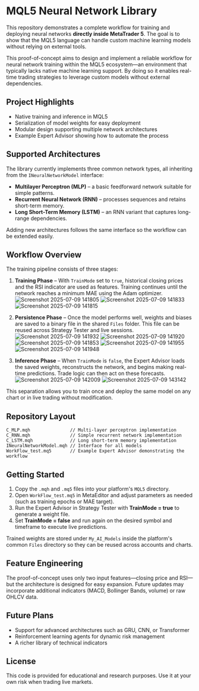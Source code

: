 # MQL5 Neural Network Library

This repository demonstrates a complete workflow for training and deploying neural networks **directly inside MetaTrader 5**. The goal is to show that the MQL5 language can handle custom machine learning models without relying on external tools.

This proof-of-concept aims to design and implement a reliable workflow for neural network training within the MQL5 ecosystem—an environment that typically lacks native machine learning support. By doing so it enables real-time trading strategies to leverage custom models without external dependencies.

## Project Highlights

- Native training and inference in MQL5
- Serialization of model weights for easy deployment
- Modular design supporting multiple network architectures
- Example Expert Advisor showing how to automate the process

## Supported Architectures

The library currently implements three common network types, all inheriting from the `INeuralNetworkModel` interface:

- **Multilayer Perceptron (MLP)** – a basic feedforward network suitable for simple patterns.
- **Recurrent Neural Network (RNN)** – processes sequences and retains short-term memory.
- **Long Short-Term Memory (LSTM)** – an RNN variant that captures long-range dependencies.

Adding new architectures follows the same interface so the workflow can be extended easily.

## Workflow Overview

The training pipeline consists of three stages:

1. **Training Phase** – With `TrainMode` set to `true`, historical closing prices and the RSI indicator are used as features. Training continues until the network reaches a minimum MAE using the Adam optimizer.
![Screenshot 2025-07-09 141805](https://github.com/user-attachments/assets/80a304b9-5776-4d24-bde7-1837b1d76b8c)
![Screenshot 2025-07-09 141833](https://github.com/user-attachments/assets/9adb5dea-e270-4bd9-a541-c28b5a474423)
![Screenshot 2025-07-09 141815](https://github.com/user-attachments/assets/2b5c8b40-2c4a-4a21-8bd3-b6e34ffc6d45)

2. **Persistence Phase** – Once the model performs well, weights and biases are saved to a binary file in the shared `Files` folder. This file can be reused across Strategy Tester and live sessions.
![Screenshot 2025-07-09 141932](https://github.com/user-attachments/assets/0a192530-f810-4758-aa82-ca66bde978f9)
![Screenshot 2025-07-09 141920](https://github.com/user-attachments/assets/b0499cfd-1ddc-4faf-b200-5ba709587494)
![Screenshot 2025-07-09 141853](https://github.com/user-attachments/assets/9e53c48d-95bd-430a-a5b9-185b11738448)
![Screenshot 2025-07-09 141955](https://github.com/user-attachments/assets/36cc15b6-558a-4585-89c7-6f0febdeaf72)
![Screenshot 2025-07-09 141948](https://github.com/user-attachments/assets/bbeda210-a28b-4385-a02f-2cb102ae5d7f)


3. **Inference Phase** – When `TrainMode` is `false`, the Expert Advisor loads the saved weights, reconstructs the network, and begins making real-time predictions. Trade logic can then act on these forecasts.
![Screenshot 2025-07-09 142009](https://github.com/user-attachments/assets/17e6a260-b695-4dde-9c8c-08ff70959df7)
![Screenshot 2025-07-09 143142](https://github.com/user-attachments/assets/0063f456-dde4-45a3-b504-690732754508)

   

This separation allows you to train once and deploy the same model on any chart or in live trading without modification.

## Repository Layout

```
C_MLP.mqh               // Multi-layer perceptron implementation
C_RNN.mqh               // Simple recurrent network implementation
C_LSTM.mqh              // Long short-term memory implementation
INeuralNetworkModel.mqh // Interface for all models
WorkFlow_test.mq5       // Example Expert Advisor demonstrating the workflow
```

## Getting Started

1. Copy the `.mqh` and `.mq5` files into your platform's `MQL5` directory.
2. Open `WorkFlow_test.mq5` in MetaEditor and adjust parameters as needed (such as training epochs or MAE target).
3. Run the Expert Advisor in Strategy Tester with **TrainMode = true** to generate a weight file.
4. Set **TrainMode = false** and run again on the desired symbol and timeframe to execute live predictions.

Trained weights are stored under `My_AI_Models` inside the platform's common `Files` directory so they can be reused across accounts and charts.

## Feature Engineering

The proof-of-concept uses only two input features—closing price and RSI—but the architecture is designed for easy expansion. Future updates may incorporate additional indicators (MACD, Bollinger Bands, volume) or raw OHLCV data.

## Future Plans

- Support for advanced architectures such as GRU, CNN, or Transformer
- Reinforcement learning agents for dynamic risk management
- A richer library of technical indicators

## License

This code is provided for educational and research purposes. Use it at your own risk when trading live markets.
